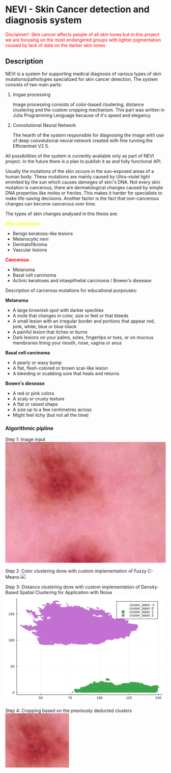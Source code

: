 # NEVI - Skin Cancer detection and diagnosis system

<span style="color:red">
Disclaimer!:
Skin cancer affects people of all skin tones but in this project we are focusing on the most endangered groups with lighter pigmentation coused by lack of data on the darker skin tones.
</span>

## Description

NEVI is a system for supporting medical diagnosis of various types of skin mutations/pathologies specialized for skin cancer detection. The system consists of two main parts:

1) Imgae processing

    Image processing consists of color-based clustering, distance clustering and the custom cropping mechanism.
    This part was written in Julia Programming Lenguage because of it's speed and elegancy.

2) Convolutional Neural Network

    The hearth of the system responsible for diagnosing the image with use of deep convolutional neural network created with fine tunning the Efficientnet V2 S.

All possibilities of the system is currently avaliable only as part of NEVI project.
In the future there is a plan to publish it as and fully functional API.


Usually the mutations of the skin occure in the sun-exposed areas of a human body.
These mutations are mainly caused by Ultra-violet light emmited by the sun which causes dameges of skin's DNA.
Not every skin mutation is cancerous, there are dermatological changes caused by simple DNA properties like moles or frecles.
This makes it harder for specialists to make life-saving decisions.
Another factor is the fact that non-cancerous changes can become cancerous over time.

The types of skin changes analysed in this thesis are:

<span style="color:yellow">
    <strong>
        Non-cancerous
    </strong>
</span>

- Benign keratosis-like lesions 
- Melanocytic nevi
- Dermatofibroma
- Vascular lesions

<span style="color:red">
    <strong>
        Cancerous
    </strong>
</span>

- Melanoma
- Basal cell carcinoma
- Actinic keratoses and intaepithelial carcinoma / Bowen's diesease

Description of carcerous mutations for educational purpouses:

<strong>
Melanoma
</strong>


- A large brownish spot with darker speckles
- A mole that changes in color, size or feel or that bleeds
- A small lesion with an irregular border and portions that appear red, pink, white, blue or blue-black
- A painful lesion that itches or burns
- Dark lesions on your palms, soles, fingertips or toes, or on mucous membranes lining your mouth, nose, vagina or anus

<strong>
Basal cell carcinoma
</strong>

- A pearly or waxy bump
- A flat, flesh-colored or brown scar-like lesion
- A bleeding or scabbing sore that heals and returns

<strong>
Bowen's diesease
</strong>

- A red or pink colors
- A scaly or crusty texture
- A flat or raised shape
- A size up to a few centimetres across
- Might feel itchy (but not all the time)


### Algorithmic pipline

Step 1: 
Image input
<img src="./readme_resources/original.png" style="margin: auto">

Step 2: 
Color clustering done with custom implementation of Fuzzy C-Means
<img src="./readme_resources/color_clustering.svg" style="margin: auto">

Step 3:
Distance clustering done with custom implementation of Density-Based Spatial Clustering for Application with Noise
<img src="./readme_resources/distance_clustering.svg" style="margin: auto">

Step 4: 
Cropping based on the previously deducted clusters
<img src="./readme_resources/output.png" style="margin: auto">